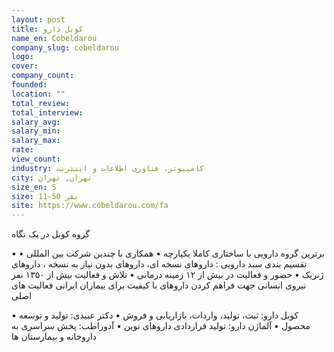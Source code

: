 ```yaml
---
layout: post
title: کوبل دارو
name_en: Cobeldarou
company_slug: cobeldarou
logo: 
cover: 
company_count:
founded:
location: ""
total_review: 
total_interview: 
salary_avg: 
salary_min: 
salary_max: 
rate: 
view_count: 
industry: کامپیوتر، فناوری اطلاعات و اینترنت
city: تهران, تهران
size_en: S
size: 11-50 نفر
site: https://www.cobeldarou.com/fa
---
```


گروه کوبل در یک نگاه

•  برترین گروه دارویی با ساختاری کاملا یکپارچه
•   همکاری با چندین شرکت بین المللی
•   تقسیم بندی سبد دارویی : داروهای نسخه ای، داروهای بدون نیاز به نسخه ، داروهای ژنریک
•  حضور و فعالیت در بیش از ۱۲ زمینه درمانی
•   تلاش و فعالیت بیش از ۱۳۵۰ نفر نیروی انسانی جهت فراهم کردن داروهای با کیفیت برای بیماران ایرانی
فعالیت های اصلی

•   کوبل دارو: ثبت، تولید، واردات، بازاریابی و فروش
•   دکتر عبیدی: تولید و توسعه محصول
•   آلماژن دارو: تولید قراردادی داروهای نوین
•   آدوراطب: پخش سراسری به داروخانه و بیمارستان ها
